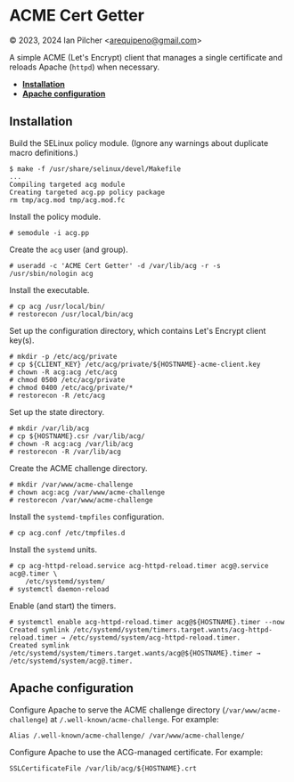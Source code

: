 # ACME Cert Getter

&copy; 2023, 2024 Ian Pilcher <<arequipeno@gmail.com>>

A simple ACME (Let's Encrypt) client that manages a single certificate and
reloads Apache (`httpd`) when necessary.

* [**Installation**](#installation)
* [**Apache configuration**](#apache-configuration)

## Installation

Build the SELinux policy module.  (Ignore any warnings about duplicate macro
definitions.)

```
$ make -f /usr/share/selinux/devel/Makefile
...
Compiling targeted acg module
Creating targeted acg.pp policy package
rm tmp/acg.mod tmp/acg.mod.fc
```

Install the policy module.

```
# semodule -i acg.pp
```

Create the `acg` user (and group).

```
# useradd -c 'ACME Cert Getter' -d /var/lib/acg -r -s /usr/sbin/nologin acg
```

Install the executable.

```
# cp acg /usr/local/bin/
# restorecon /usr/local/bin/acg
```

Set up the configuration directory, which contains Let's Encrypt client key(s).

```
# mkdir -p /etc/acg/private
# cp ${CLIENT_KEY} /etc/acg/private/${HOSTNAME}-acme-client.key
# chown -R acg:acg /etc/acg
# chmod 0500 /etc/acg/private
# chmod 0400 /etc/acg/private/*
# restorecon -R /etc/acg
```

Set up the state directory.

```
# mkdir /var/lib/acg
# cp ${HOSTNAME}.csr /var/lib/acg/
# chown -R acg:acg /var/lib/acg
# restorecon -R /var/lib/acg
```

Create the ACME challenge directory.

```
# mkdir /var/www/acme-challenge
# chown acg:acg /var/www/acme-challenge
# restorecon /var/www/acme-challenge
```

Install the `systemd-tmpfiles` configuration.

```
# cp acg.conf /etc/tmpfiles.d
```

Install the `systemd` units.

```
# cp acg-httpd-reload.service acg-httpd-reload.timer acg@.service acg@.timer \
	/etc/systemd/system/
# systemctl daemon-reload
```

Enable (and start) the timers.

```
# systemctl enable acg-httpd-reload.timer acg@${HOSTNAME}.timer --now
Created symlink /etc/systemd/system/timers.target.wants/acg-httpd-reload.timer → /etc/systemd/system/acg-httpd-reload.timer.
Created symlink /etc/systemd/system/timers.target.wants/acg@${HOSTNAME}.timer → /etc/systemd/system/acg@.timer.
```

## Apache configuration

Configure Apache to serve the ACME challenge directory
(`/var/www/acme-challenge`) at `/.well-known/acme-challenge`.  For example:

```
Alias /.well-known/acme-challenge/ /var/www/acme-challenge/
```

Configure Apache to use the ACG-managed certificate.  For example:

```
SSLCertificateFile /var/lib/acg/${HOSTNAME}.crt
```
